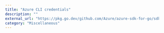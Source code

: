 ```yaml
---
title: "Azure CLI credentials"
description: ""
external_url: "https://pkg.go.dev/github.com/Azure/azure-sdk-for-go/sdk/azidentity#AzureCLICredential"
category: "Miscellaneous"
---
```

